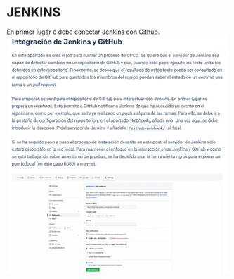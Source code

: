# JENKINS
En primer lugar e debe conectar Jenkins con Github.
![Integración Jenkins y GitHub](https://github.com/PPS11148274/JENKINS/blob/main/asset/integracion.png)
